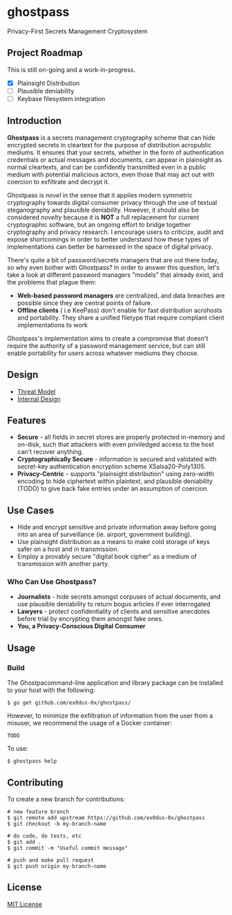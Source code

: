 # ghostpass

Privacy-First Secrets Management Cryptosystem

## Project Roadmap

This is still on-going and a work-in-progress.

* [x] Plainsight Distribution
* [ ] Plausible deniability
* [ ] Keybase filesystem integration

## Introduction

__Ghostpass__ is a secrets management cryptography scheme that can hide encrypted secrets in cleartext for the purpose of distribution acropublic mediums. It ensures that your secrets, whether in the form of authentication credentials or actual messages and documents, can appear in plainsight as normal cleartexts, and can be confidently transmitted even in a public medium with potential malicious actors, even those that may act out with coercion to exfiltrate and decrypt it.

Ghostpass is _novel_ in the sense that it applies modern symmetric cryptography towards digital consumer privacy through the use of textual steganography and plausible deniability. However, it should also be considered _novelty_ because it is __NOT__ a full replacement for current cryptographic software, but an ongoing effort to bridge together cryptography and privacy research. I encourage users to criticize, audit and expose shortcomings in order to better understand how these types of implementations can better be harnessed in the space of digital privacy.

There's quite a bit of password/secrets managers that are out there today, so why even bother with Ghostpass? In order to answer this question, let's take a look at different password managers "models" that already exist, and the problems that plague them:

* __Web-based password managers__ are centralized, and data breaches are possible since they are central points of failure.
* __Offline clients__ ( i.e KeePass) don't enable for fast distribution acrohosts and portability. They share a unified filetype that require compliant client implementations to work

Ghostpass's implementation aims to create a compromise that doesn't require the authority of a password management service, but can still enable portability for users across whatever mediums they choose.

## Design

* [Threat Model](https://github.com/ex0dus-0x/ghostpass)
* [Internal Design](https://github.com/ex0dus-0x/ghostpass)

## Features

* __Secure__ - all fields in secret stores are properly protected in-memory and on-disk, such that attackers with even priviledged access to the host can't recover anything.
* __Cryptographically Secure__ - information is secured and validated with secret-key authentication encryption scheme XSalsa20-Poly1305.
* __Privacy-Centric__ - supports "plainsight distribution" using zero-width encoding to hide ciphertext within plaintext, and plausible deniability (TODO) to give back fake entries under an assumption of coercion.

## Use Cases

* Hide and encrypt sensitive and private information away before going into an area of surveillance (ie. airport, government building).
* Use plainsight distribution as a means to make cold storage of keys safer on a host and in transmission.
* Employ a provably secure "digital book cipher" as a medium of transmission with another party.

### Who Can Use Ghostpass?

* __Journalists__ - hide secrets amongst corpuses of actual documents, and use plausible deniability to return bogus articles if ever interrogated
* __Lawyers__ - protect confidentiality of clients and sensitive anecdotes before trial by encrypting them amongst fake ones.
* __You, a Privacy-Conscious Digital Consumer__

## Usage

### Build

The Ghostpacommand-line application and library package can be installed to your host with the following:

```
$ go get github.com/ex0dus-0x/ghostpass/
```

However, to minimize the exfiltration of information from the user from a misuser, we recommend the usage of a Docker container:

```
TODO
```

To use:

```
$ ghostpass help
```

## Contributing

To create a new branch for contributions:

```
# new feature branch
$ git remote add upstream https://github.com/ex0dus-0x/ghostpass
$ git checkout -b my-branch-name

# do code, do tests, etc
$ git add .
$ git commit -m "Useful commit message"

# push and make pull request
$ git push origin my-branch-name
```

## License

[MIT License](https://codemuch.tech/license.txt)
